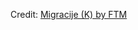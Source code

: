 <div id="observablehq-2af28651"></div>
<p>Credit: <a href="https://observablehq.com/d/d1e5a145fe2b4455">Migracije (K) by FTM</a></p>

<link rel="stylesheet" href="https://cdn.jsdelivr.net/npm/@observablehq/inspector@5/dist/inspector.css">
<script type="module">
import {Runtime, Inspector} from "https://cdn.jsdelivr.net/npm/@observablehq/runtime@5/dist/runtime.js";
import define from "https://api.observablehq.com/d/d1e5a145fe2b4455@259.js?v=4";
new Runtime().module(define, Inspector.into("#observablehq-2af28651"));
</script>
